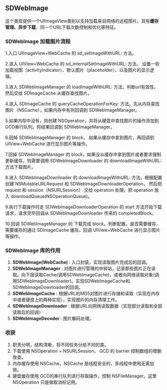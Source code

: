 ## SDWebImage

这个类库提供一个UIImageView类别以支持加载来自网络的远程图片。具有**缓存管理、异步下载**、同一个URL下载次数控制和优化等特征。

### SDWebImage 加载图片流程

1.入口 UIImageView+WebCache 的 sd_setImageWithURL: 方法。

2.进入 UIView+WebCache 的 sd_internalSetImageWithURL: 方法。 设置一些加载视图（activityIndicator）、默认图片（placeholder）、以及图片的显示逻辑。

3.进入 SDWebImageManager 的 loadImageWithURL: 方法。判断url有效性。然后交给 SDImageCache 从缓存查找图片。

4.进入 SDImageCache 的 queryCacheOperationForKey: 方法。先从内存查找图片（NSCache），如果内存中有则回调到 SDWebImageManager。

5.如果内存中没有，则创建 NSOperation，并将从硬盘中查找图片的操作添加到GCD串行队列。将结果回调到 SDWebImageManager。

6.回掉 SDWebImageManager 的 block， 如果从缓存中拿到图片，再回调到 UIView+WebCache 进行显示图片等操作。

7.回掉 SDWebImageManager 的 block，如果没从缓存中拿到图片或者要求强制更新缓存，则需要调用 SDWebImageDownloader 的 downloadImageWithURL: 方法下载图片。

8.进入 SDWebImageDownloader 的 downloadImageWithURL: 方法。根据配置创建 NSMutableURLRequest 和 SDWebImageDownloaderOperation， 然后把 request 和 session（NSURLSession） 交给 operation 处理，把 operation 放入 downloadQueue(NSOperationQueue)。

9.执行下载操作时走 SDWebImageDownloaderOperation 的 start 方法开始下载请求，请求完毕回调从 SDWebImageDownloader 传来的 completedBlock。

10.回调 SDWebImageManager 的 下载完成 block。判断配置，是否需要缓存，需要缓存的通过 SDImageCache 缓存。回调 UIView+WebCache 进行显示图片等操作。

### SDWebImage 库的作用

1. **SDWebImage(WebCache)** : 入口封装，实现读取图片完成后的回调。
2. **SDWebImageManager** : 对图片进行管理的中转站，记录那些图片正在读取。向下层读取Cache(调用SDWebImageCache)，或者向网络读取对象(调用SDWebImageDownloader)。实现SDWebImageCache和SDWebImageDownloader的回调。
3. **SDWebImageCache** : 根据URL的MD5对图片进行存储和读取（实现在内存中或者硬盘上的两种实现），实现图片的内存清理工作。
4. **SDWebImageDownloader** : 根据URL向网络读取数据（实现部分读取和全部读取后的回调）
5. **SDWebImageDecoder** : 图片解码处理。

### 收获

1. 职责分明，结构清晰，将不同任务分给不同的类。
2. 下载使用 NSOperation + NSURLSession， GCD 的 barrier 控制数组的增删改查。
3. 内存缓存使用 NSCache，NSCache 是线程安全的，多线程中使用无需加锁。
4. 硬盘缓存使用 GCD的串行队列进行存取操作，控制 NSFileManager。这里 NSOperation 只是做取消标记用。




